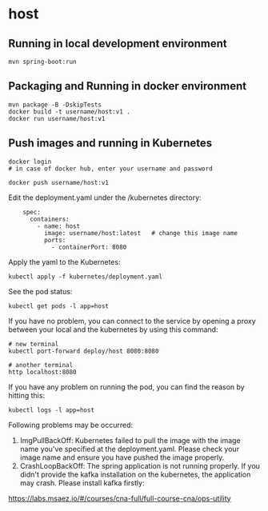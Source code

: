 # host

## Running in local development environment

```
mvn spring-boot:run
```

## Packaging and Running in docker environment

```
mvn package -B -DskipTests
docker build -t username/host:v1 .
docker run username/host:v1
```

## Push images and running in Kubernetes

```
docker login 
# in case of docker hub, enter your username and password

docker push username/host:v1
```

Edit the deployment.yaml under the /kubernetes directory:
```
    spec:
      containers:
        - name: host
          image: username/host:latest   # change this image name
          ports:
            - containerPort: 8080

```

Apply the yaml to the Kubernetes:
```
kubectl apply -f kubernetes/deployment.yaml
```

See the pod status:
```
kubectl get pods -l app=host
```

If you have no problem, you can connect to the service by opening a proxy between your local and the kubernetes by using this command:
```
# new terminal
kubectl port-forward deploy/host 8080:8080

# another terminal
http localhost:8080
```

If you have any problem on running the pod, you can find the reason by hitting this:
```
kubectl logs -l app=host
```

Following problems may be occurred:

1. ImgPullBackOff:  Kubernetes failed to pull the image with the image name you've specified at the deployment.yaml. Please check your image name and ensure you have pushed the image properly.
1. CrashLoopBackOff: The spring application is not running properly. If you didn't provide the kafka installation on the kubernetes, the application may crash. Please install kafka firstly:

https://labs.msaez.io/#/courses/cna-full/full-course-cna/ops-utility

